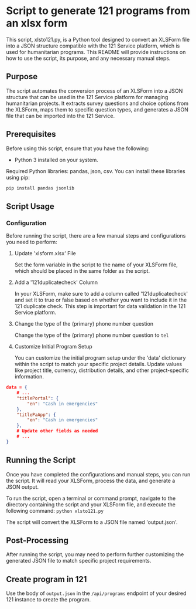 # Script to generate 121 programs from an xlsx form

This script, xlsto121.py, is a Python tool designed to convert an XLSForm file into a JSON structure compatible with the 121 Service platform, which is used for humanitarian programs. This README will provide instructions on how to use the script, its purpose, and any necessary manual steps.

## Purpose

The script automates the conversion process of an XLSForm into a JSON structure that can be used in the 121 Service platform for managing humanitarian projects. It extracts survey questions and choice options from the XLSForm, maps them to specific question types, and generates a JSON file that can be imported into the 121 Service.

## Prerequisites

Before using this script, ensure that you have the following:

- Python 3 installed on your system.

Required Python libraries: pandas, json, csv. You can install these libraries using pip:

```bash
pip install pandas jsonlib
```

## Script Usage

### Configuration

Before running the script, there are a few manual steps and configurations you need to perform:

1. Update 'xlsform.xlsx' File

   Set the form variable in the script to the name of your XLSForm file, which should be placed in the same folder as the script.

2. Add a '121duplicatecheck' Column

   In your XLSForm, make sure to add a column called '121duplicatecheck' and set it to true or false based on whether you want to include it in the 121 duplicate check. This step is important for data validation in the 121 Service platform.

3. Change the type of the (primary) phone number question

   Change the type of the (primary) phone number question to `tel`

4. Customize Initial Program Setup

   You can customize the initial program setup under the 'data' dictionary within the script to match your specific project details. Update values like project title, currency, distribution details, and other project-specific information.

```json
data = {
    # ...
    "titlePortal": {
        "en": "Cash in emergencies"
    },
    "titlePaApp": {
        "en": "Cash in emergencies"
    },
    # Update other fields as needed
    # ...
}
```

## Running the Script

Once you have completed the configurations and manual steps, you can run the script. It will read your XLSForm, process the data, and generate a JSON output.

To run the script, open a terminal or command prompt, navigate to the directory containing the script and your XLSForm file, and execute the following command: `python xlsto121.py`

The script will convert the XLSForm to a JSON file named 'output.json'.

## Post-Processing

After running the script, you may need to perform further customizing the generated JSON file to match specific project requirements.

## Create program in 121

Use the body of `output.json` in the `/api/programs` endpoint of your desired 121 instance to create the program.
